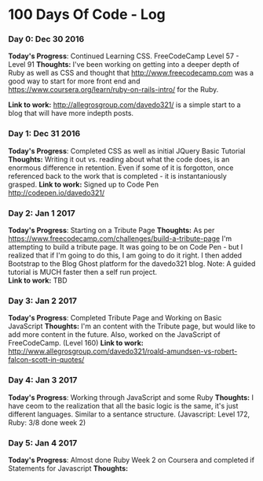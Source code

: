 # 100 Days Of Code - Log

### Day 0: Dec 30 2016


**Today's Progress**: Continued Learning CSS. FreeCodeCamp Level 57 - Level 91
**Thoughts:** I've been working on getting into a deeper depth of Ruby as well as CSS and thought that http://www.freecodecamp.com was a good way to start for more front end and https://www.coursera.org/learn/ruby-on-rails-intro/ for the Ruby. 

**Link to work:** http://allegrosgroup.com/davedo321/ is a simple start to a blog that will have more indepth posts.

### Day 1: Dec 31 2016


**Today's Progress**: Completed CSS as well as initial JQuery Basic Tutorial
**Thoughts:** Writing it out vs. reading about what the code does, is an enormous difference in retention. Even if some of it is forgotton, once referenced back to the work that is completed - it is instantaniously grasped. 
**Link to work:** Signed up to Code Pen http://codepen.io/davedo321/

### Day 2: Jan 1 2017

**Today's Progress**: Starting on a Tribute Page
**Thoughts:** As per https://www.freecodecamp.com/challenges/build-a-tribute-page I'm attempting to build a tribute page. It was going to be on Code Pen - but I realized that if I'm going to do this, I am going to do it right. I then added Bootstrap to the Blog Ghost platform for the davedo321 blog. Note: A guided tutorial is MUCH faster then a self run project.  
**Link to work:** TBD

### Day 3: Jan 2 2017

**Today's Progress**: Completed Tribute Page and Working on Basic JavaScript 
**Thoughts:** I'm an content with the Tribute page, but would like to add more content in the future. Also, worked on the JavaScript of FreeCodeCamp. (Level 160)
**Link to work:** http://www.allegrosgroup.com/davedo321/roald-amundsen-vs-robert-falcon-scott-in-quotes/

### Day 4: Jan 3 2017

**Today's Progress**: Working through JavaScript and some Ruby
**Thoughts:** I have ceom to the realization that all the basic logic is the same, it's just different languages. Similar to a sentance structure. (Javascript: Level 172, Ruby: 3/8 done week 2)

### Day 5: Jan 4 2017

**Today's Progress**: Almost done Ruby Week 2 on Coursera and completed if Statements for Javascript
**Thoughts:**
